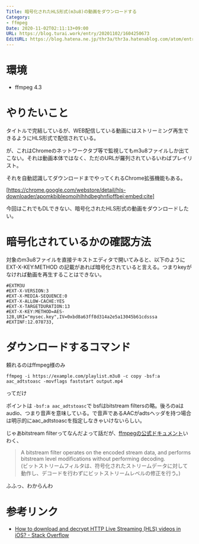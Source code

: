 ```yaml
---
Title: 暗号化されたHLS形式(m3u8)の動画をダウンロードする
Category:
- ffmpeg
Date: 2020-11-02T02:11:13+09:00
URL: https://blog.turai.work/entry/20201102/1604250673
EditURL: https://blog.hatena.ne.jp/thr3a/thr3a.hatenablog.com/atom/entry/26006613647846801
---
```


# 環境

- ffmpeg 4.3

# やりたいこと

タイトルで完結しているが、WEB配信している動画にはストリーミング再生できるようにHLS形式で配信されている。

が、これはChromeのネットワークタブ等で監視してもm3u8ファイルしか出てこない。それは動画本体ではなく、ただのURLが羅列されているいわばプレイリスト。

それを自動認識してダウンロードまでやってくれるChrome拡張機能もある。

[https://chrome.google.com/webstore/detail/hls-downloader/apomkbibleomoihlhhdbeghnfioffbej:embed:cite]

今回はこれでもDLできない、暗号化されたHLS形式の動画をダウンロードしたい。

# 暗号化されているかの確認方法

対象のm3u8ファイルを直接テキストエディタで開いてみると、以下のように EXT-X-KEY:METHOD の記載があれば暗号化されていると言える。つまりkeyがなければ動画を再生することはできない。

```
#EXTM3U
#EXT-X-VERSION:3
#EXT-X-MEDIA-SEQUENCE:0
#EXT-X-ALLOW-CACHE:YES
#EXT-X-TARGETDURATION:13
#EXT-X-KEY:METHOD=AES-128,URI="mysec.key",IV=0xbd8a63ff8d314a2e5a13045b61cdsssa
#EXTINF:12.078733,
```

# ダウンロードするコマンド

頼れるのはffmpeg様のみ

```
ffmpeg -i https://example.com/playlist.m3u8 -c copy -bsf:a aac_adtstoasc -movflags faststart output.mp4
```

ってだけ

ポイントは `-bsf:a aac_adtstoasc`で bsfはbitstream filtersの略。後ろのaはaudio、つまり音声を意味している。で音声であるAACがadtsヘッダを持つ場合は明示的にaac_adtstoascを指定しなきゃいけないらしい。

じゃあbitstream filterってなんだよって話だが、[ffmpegの公式ドキュメント](https://ffmpeg.org/ffmpeg-bitstream-filters.html)いわく、

> A bitstream filter operates on the encoded stream data, and performs bitstream level modifications without performing decoding.  
> (ビットストリームフィルタは、符号化されたストリームデータに対して動作し、デコードを行わずにビットストリームレベルの修正を行う。)

ふふっ、わからんわ

# 参考リンク

- [How to download and decrypt HTTP Live Streaming (HLS) videos in iOS? - Stack Overflow](https://stackoverflow.com/questions/38184380/how-to-download-and-decrypt-http-live-streaming-hls-videos-in-ios)
